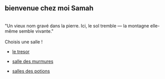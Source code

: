 ## bienvenue chez moi Samah 
<br>
"Un vieux nom gravé dans la pierre. Ici, le sol tremble — la montagne elle-même semble vivante."
<br>
<br>
Choisis une salle ! 
<br>
<ul>
  <li><a href="tresor.md">le tresor</li>      
  </ul>
<ul>
  <li><a href="salle_des_murmures.md">salle des murmures</li>      
  </ul>
<ul>
  <li><a href="potions.md">salles des potions</li>      
  </ul>
